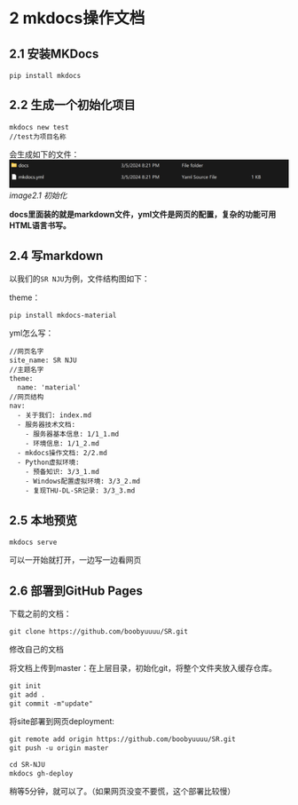# 2 mkdocs操作文档

## 2.1 安装MKDocs

```
pip install mkdocs
```

## 2.2 生成一个初始化项目

```
mkdocs new test
//test为项目名称
```
会生成如下的文件：
![image](2.1.png)
*image2.1 初始化*

**docs里面装的就是markdown文件，yml文件是网页的配置，复杂的功能可用HTML语言书写。**

## 2.4 写markdown
以我们的`SR NJU`为例，文件结构图如下：

theme：

```
pip install mkdocs-material
```

yml怎么写：

```
//网页名字
site_name: SR NJU
//主题名字
theme:
  name: 'material'
//网页结构
nav:
  - 关于我们: index.md
  - 服务器技术文档:
    - 服务器基本信息: 1/1_1.md
    - 环境信息: 1/1_2.md
  - mkdocs操作文档: 2/2.md
  - Python虚拟环境:
    - 预备知识: 3/3_1.md
    - Windows配置虚拟环境: 3/3_2.md
    - 复现THU-DL-SR记录: 3/3_3.md
```

## 2.5 本地预览

```
mkdocs serve
```
可以一开始就打开，一边写一边看网页

## 2.6 部署到GitHub Pages

下载之前的文档：

```
git clone https://github.com/boobyuuuu/SR.git
```

修改自己的文档

将文档上传到master：在上层目录，初始化git，将整个文件夹放入缓存仓库。

```
git init
git add .
git commit -m"update"
```

将site部署到网页deployment:
```
git remote add origin https://github.com/boobyuuuu/SR.git
git push -u origin master
```

```
cd SR-NJU
mkdocs gh-deploy
```
稍等5分钟，就可以了。（如果网页没变不要慌，这个部署比较慢）